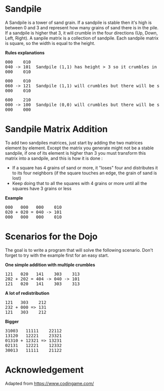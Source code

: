 Sandpile
========
A Sandpile is a tower of sand grain. If a sandpile is stable then it's high is between 0 and 3 and represent how many grains of sand there is in the pile. If a sandpile is higher that 3, it will crumble in the four directions (Up, Down, Left, Right).
A sanpile matrix is a collection of sandpile. Each sandpile matrix is square, so the width is equal to the height.

**Rules explanations**  
<pre>
000    010  
040 -> 101  Sandpile (1,1) has height > 3 so it crumbles in the four directions
000    010  
</pre>
<pre>
000    010  
060 -> 121  Sandpile (1,1) will crumbles but there will be some leftover
000    010  
</pre>
<pre>
600    210  
000 -> 100  Sandpile (0,0) will crumbles but there will be some leftover. Grains going outside of the matrix are lost
000    000  
</pre>

Sandpile Matrix Addition
=================
To add two sandpiles matrices, just start by adding the two matrices element by element. Except the matrix you generate might not be a stable sandpile, if one of its element is higher than 3 you must transform this matrix into a sandpile, and this is how it is done :
- If a square has 4 grains of sand or more, it "loses" four and distributes it to its four neighbors (if the square touches an edge, the grain of sand is lost)
- Keep doing that to all the squares with 4 grains or more until all the squares have 3 grains or less

**Example**  
<pre>
000   000   000    010  
020 + 020 = 040 -> 101  
000   000   000    010  
</pre>

Scenarios for the Dojo
=========
The goal is to write a program that will solve the following scenario.
Don't forget to try with the example first for an easy start.

**One simple addition with multiple crumbles**
<pre>
121   020   141    303    313
202 + 202 = 404 -> 040 -> 101
121   020   141    303    313
</pre>

**A lot of redistribution**
<pre>
121   303    212  
232 + 000 => 131  
121   303    212 
</pre>

**Bigger**  
<pre>
31003   11111    22112  
13120   12221    23321  
01310 + 12321 => 13231  
02131   12221    12332  
30013   11111    21122  
</pre>

# Acknowledgement
Adapted from https://www.codingame.com/
 
